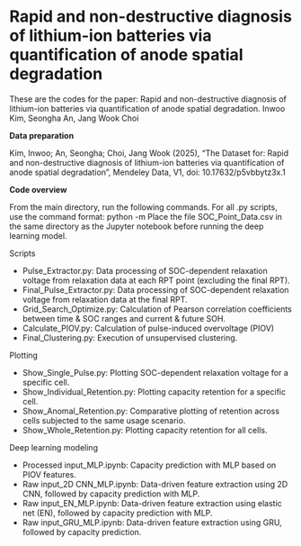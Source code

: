 # Rapid and non-destructive diagnosis of lithium-ion batteries via quantification of anode spatial degradation
These are the codes for the paper: Rapid and non-destructive diagnosis of lithium-ion batteries via quantification of anode spatial degradation. Inwoo Kim, Seongha An, Jang Wook Choi


**Data preparation**

Kim, Inwoo; An, Seongha; Choi, Jang Wook (2025), “The Dataset for: Rapid and non-destructive diagnosis of lithium-ion batteries via quantification of anode spatial degradation”, Mendeley Data, V1, doi: 10.17632/p5vbbytz3x.1


**Code overview**

From the main directory, run the following commands.
For all .py scripts, use the command format: python -m <filename>
Place the file SOC_Point_Data.csv in the same directory as the Jupyter notebook before running the deep learning model.


Scripts
- Pulse_Extractor.py: Data processing of SOC-dependent relaxation voltage from relaxation data at each RPT point (excluding the final RPT).
- Final_Pulse_Extractor.py: Data processing of SOC-dependent relaxation voltage from relaxation data at the final RPT.
- Grid_Search_Optimize.py: Calculation of Pearson correlation coefficients between time & SOC ranges and current & future SOH.
- Calculate_PIOV.py: Calculation of pulse-induced overvoltage (PIOV)
- Final_Clustering.py: Execution of unsupervised clustering.


Plotting
- Show_Single_Pulse.py: Plotting SOC-dependent relaxation voltage for a specific cell.
- Show_Individual_Retention.py: Plotting capacity retention for a specific cell.
- Show_Anomal_Retention.py: Comparative plotting of retention across cells subjected to the same usage scenario.
- Show_Whole_Retention.py: Plotting capacity retention for all cells.


Deep learning modeling
- Processed input_MLP.ipynb: Capacity prediction with MLP based on PIOV features.
- Raw input_2D CNN_MLP.ipynb: Data-driven feature extraction using 2D CNN, followed by capacity prediction with MLP.
- Raw input_EN_MLP.ipynb: Data-driven feature extraction using elastic net (EN), followed by capacity prediction with MLP.
- Raw input_GRU_MLP.ipynb: Data-driven feature extraction using GRU, followed by capacity prediction.
